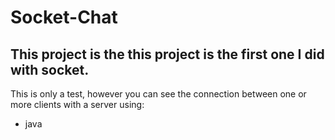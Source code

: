 # Socket-Chat

## This project is the this project is the first one I did with socket.
This is only a test, however you can see the connection between one or more clients with a server using:
- java
